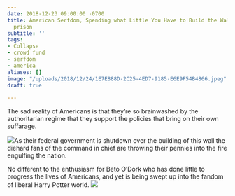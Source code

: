 ```yaml
---
date: 2018-12-23 09:00:00 -0700
title: American Serfdom, Spending what Little You Have to Build the Walls of your
  prison
subtitle: ''
tags:
- Collapse
- crowd fund
- serfdom
- america
aliases: []
image: "/uploads/2018/12/24/1E7E888D-2C25-4ED7-9185-E6E9F54B4866.jpeg"
draft: true

---
```

The sad reality of Americans is that they’re so brainwashed by the authoritarian regime that they support the policies that bring on their own suffarage. 

![](/uploads/2018/12/24/5BA7CF5A-B912-4392-A92F-E6EC020AAE90.jpeg)As their federal government is shutdown over the building of this wall the diehard fans of the command in chief are throwing their pennies into the fire engulfing the nation. 

No different to the enthusiasm for Beto O’Dork who has done little to progress the lives of Americans, and yet is being swept up into the fandom of liberal Harry Potter world. ![](/uploads/2018/12/24/E77E7DBA-255E-4E5B-B2DE-73F8DDDC5BFF.jpeg)
